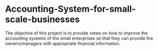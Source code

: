 # Accounting-System-for-small-scale-businesses
The objective of this project is to provide views on how to improve the accounting systems of the small enterprises so that they can provide the owners/managers with appropriate financial information.
